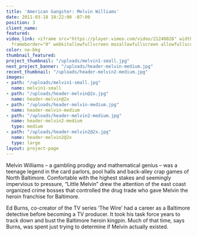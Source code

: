 ```yaml
---
title: 'American Gangster: Melvin Williams'
date: 2011-03-18 18:22:00 -07:00
position: 3
client_name: 
featured: 
video_link: <iframe src="https://player.vimeo.com/video/21240826" width="640" height="480"
  frameborder="0" webkitallowfullscreen mozallowfullscreen allowfullscreen></iframe>
color: no-bkg
thumbnail_featured: 
project_thumbnail: "/uploads/melvin1-small.jpg"
next_project_banner: "/uploads/header-melvin-medium.jpg"
recent_thumbnail: "/uploads/header-melvin2-medium.jpg"
images:
- path: "/uploads/melvin1-small.jpg"
  name: melvin1-small
- path: "/uploads/header-melvin@2x.jpg"
  name: header-melvin@2x
- path: "/uploads/header-melvin-medium.jpg"
  name: header-melvin-medium
- path: "/uploads/header-melvin2-medium.jpg"
  name: header-melvin2-medium
  type: medium
- path: "/uploads/header-melvin2@2x.jpg"
  name: header-melvin2@2x
  type: large
layout: project-page
---
```


Melvin Williams – a gambling prodigy and mathematical genius – was a teenage legend in the card parlors, pool halls and back-alley crap games of North Baltimore. Comfortable with the highest stakes and seemingly impervious to pressure, “Little Melvin” drew the attention of the east coast organized crime bosses that controlled the drug trade who gave Melvin the heroin franchise for Baltimore.

Ed Burns, co-creator of the TV series ‘The Wire’ had a career as a Baltimore detective before becoming a TV producer. It took his task force years to track down and bust the Baltimore heroin kingpin. Much of that time, says Burns, was spent just trying to determine if Melvin actually existed.
